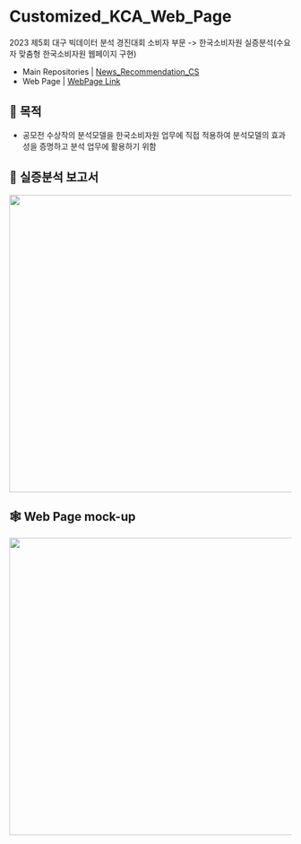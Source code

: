 # Customized_KCA_Web_Page
2023 제5회 대구 빅데이터 분석 경진대회 소비자 부문 -> 한국소비자원 실증분석(수요자 맞춤형 한국소비자원 웹페이지 구현)


- Main Repositories | [News_Recommendation_CS](https://github.com/ginam-Kim/News_Recommendation_CS)
- Web Page | [WebPage Link](https://korea-consumer-agency.streamlit.app/)

## 🎯 목적
- 공모전 수상작의 분석모델을 한국소비자원 업무에 직접 적용하여 분석모델의 효과성을 증명하고 분석 업무에 활용하기 위함
  
## 📄 실증분석 보고서
<img src="https://github.com/tgwon/Streamlit_kca/assets/102985590/dde5ce7a-a339-4ad5-a6be-9f56ff70c1d5"  width="550" height="530">

## 🕸️ Web Page mock-up
<img src="https://github.com/tgwon/Streamlit_kca/assets/102985590/7fe5b6d1-5902-487e-8f53-f027fe93906f"  width="760" height="530">
